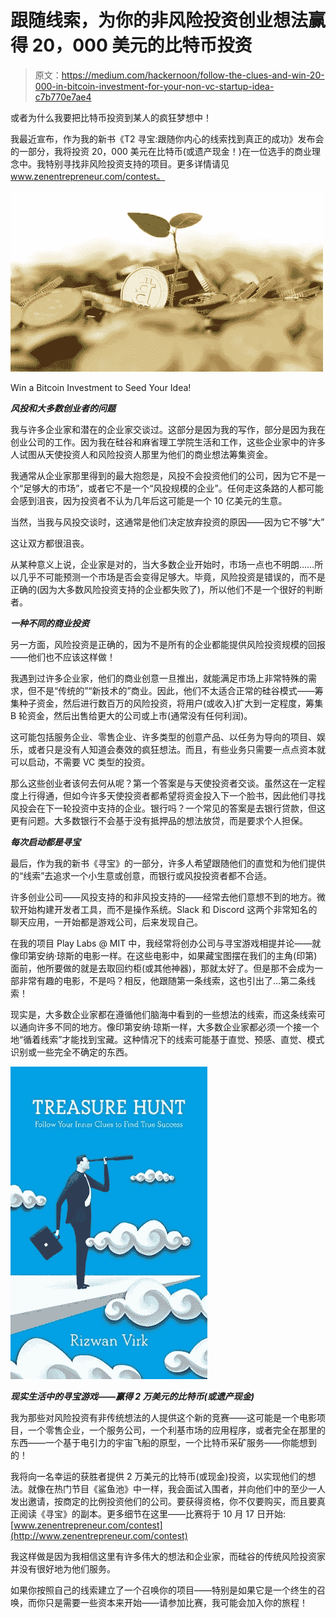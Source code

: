# 跟随线索，为你的非风险投资创业想法赢得 20，000 美元的比特币投资

> 原文：<https://medium.com/hackernoon/follow-the-clues-and-win-20-000-in-bitcoin-investment-for-your-non-vc-startup-idea-c7b770e7ae4>

或者为什么我要把比特币投资到某人的疯狂梦想中！

我最近宣布，作为我的新书《T2 寻宝:跟随你内心的线索找到真正的成功》发布会的一部分，我将投资 20，000 美元在比特币(或遗产现金！)在一位选手的商业理念中。我特别寻找非风险投资支持的项目。更多详情请见 www.zenentrepreneur.com/contest。

![](img/1798ddfe3950ab57d00958fa6d7ee2a8.png)

Win a Bitcoin Investment to Seed Your Idea!

***风投和大多数创业者的问题***

我与许多企业家和潜在的企业家交谈过。这部分是因为我的写作，部分是因为我在创业公司的工作。因为我在硅谷和麻省理工学院生活和工作，这些企业家中的许多人试图从天使投资人和风险投资人那里为他们的商业想法筹集资金。

我通常从企业家那里得到的最大抱怨是，风投不会投资他们的公司，因为它不是一个“足够大的市场”，或者它不是一个“风投规模的企业”。任何走这条路的人都可能会感到沮丧，因为投资者不认为几年后这可能是一个 10 亿美元的生意。

当然，当我与风投交谈时，这通常是他们决定放弃投资的原因——因为它不够“大”

这让双方都很沮丧。

从某种意义上说，企业家是对的，当大多数企业开始时，市场一点也不明朗……所以几乎不可能预测一个市场是否会变得足够大。毕竟，风险投资是错误的，而不是正确的(因为大多数风险投资支持的企业都失败了)，所以他们不是一个很好的判断者。

***一种不同的商业投资***

另一方面，风险投资是正确的，因为不是所有的企业都能提供风险投资规模的回报——他们也不应该这样做！

我遇到过许多企业家，他们的商业创意一旦推出，就能满足市场上非常特殊的需求，但不是“传统的”“新技术的”商业。因此，他们不太适合正常的硅谷模式——筹集种子资金，然后进行数百万的风险投资，将用户(或收入)扩大到一定程度，筹集 B 轮资金，然后出售给更大的公司或上市(通常没有任何利润)。

这可能包括服务企业、零售企业、许多类型的创意产品、以任务为导向的项目、娱乐，或者只是没有人知道会奏效的疯狂想法。而且，有些业务只需要一点点资本就可以启动，不需要 VC 类型的投资。

那么这些创业者该何去何从呢？第一个答案是与天使投资者交谈。虽然这在一定程度上行得通，但如今许多天使投资者都希望将资金投入下一个脸书，因此他们寻找风投会在下一轮投资中支持的企业。银行吗？一个常见的答案是去银行贷款，但这更有问题。大多数银行不会基于没有抵押品的想法放贷，而是要求个人担保。

***每次启动都是寻宝***

最后，作为我的新书《寻宝》的一部分，许多人希望跟随他们的直觉和为他们提供的“线索”去追求一个小生意或创意，而银行或风投投资者都不合适。

许多创业公司——风投支持的和非风投支持的——经常去他们意想不到的地方。微软开始构建开发者工具，而不是操作系统。Slack 和 Discord 这两个非常知名的聊天应用，一开始都是游戏公司，后来发现自己。

在我的项目 Play Labs @ MIT 中，我经常将创办公司与寻宝游戏相提并论——就像印第安纳·琼斯的电影一样。在这些电影中，如果藏宝图摆在我们的主角(印第)面前，他所要做的就是去取回约柜(或其他神器)，那就太好了。但是那不会成为一部非常有趣的电影，不是吗？相反，他跟随第一条线索，这也引出了…第二条线索！

现实是，大多数企业家都在遵循他们脑海中看到的一些想法的线索，而这条线索可以通向许多不同的地方。像印第安纳·琼斯一样，大多数企业家都必须一个接一个地“循着线索”才能找到宝藏。这种情况下的线索可能基于直觉、预感、直觉、模式识别或一些完全不确定的东西。

![](img/be1a80df9bfa6073dd7151fc0fc77924.png)

***现实生活中的寻宝游戏——赢得 2 万美元的比特币(或遗产现金)***

我为那些对风险投资有非传统想法的人提供这个新的竞赛——这可能是一个电影项目，一个零售企业，一个服务公司，一个利基市场的应用程序，或者完全在那里的东西——一个基于电引力的宇宙飞船的原型，一个比特币采矿服务——你能想到的！

我将向一名幸运的获胜者提供 2 万美元的比特币(或现金)投资，以实现他们的想法。就像在热门节目《鲨鱼池》中一样，我会面试入围者，并向他们中的至少一人发出邀请，按商定的比例投资他们的公司。要获得资格，你不仅要购买，而且要真正阅读《寻宝》的副本。更多细节在这里——比赛将于 10 月 17 日开始:[www.zenentrepreneur.com/contest](http://www.zenentrepreneur.com/contest)

我这样做是因为我相信这里有许多伟大的想法和企业家，而硅谷的传统风险投资家并没有很好地为他们服务。

如果你按照自己的线索建立了一个召唤你的项目——特别是如果它是一个终生的召唤，而你只是需要一些资本来开始——请参加比赛，我可能会加入你的旅程！